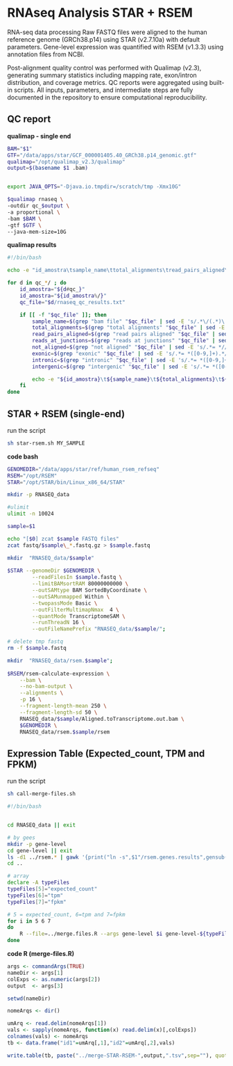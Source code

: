# RNAseq Analysis STAR + RSEM 

RNA-seq data processing
Raw FASTQ files were aligned to the human reference genome (GRCh38.p14) using STAR (v2.7.10a) with default parameters. Gene-level expression was quantified with RSEM (v1.3.3) using annotation files from NCBI.

Post-alignment quality control was performed with Qualimap (v2.3), generating summary statistics including mapping rate, exon/intron distribution, and coverage metrics. QC reports were aggregated using built-in scripts. All inputs, parameters, and intermediate steps are fully documented in the repository to ensure computational reproducibility.


## QC report 

**qualimap - single end**

```bash
BAM="$1"
GTF="/data/apps/star/GCF_000001405.40_GRCh38.p14_genomic.gtf"
qualimap="/opt/qualimap_v2.3/qualimap"
output=$(basename $1 .bam)


export JAVA_OPTS="-Djava.io.tmpdir=/scratch/tmp -Xmx10G"

$qualimap rnaseq \
-outdir qc_$output \
-a proportional \
-bam $BAM \
-gtf $GTF \
--java-mem-size=10G
```

**qualimap results**

```bash
#!/bin/bash

echo -e "id_amostra\tsample_name\ttotal_alignments\tread_pairs_aligned\treads_at_junctions\tnot_aligned\texonic\tintronic\tintergenic"

for d in qc_*/ ; do
    id_amostra="${d#qc_}"
    id_amostra="${id_amostra%/}"
    qc_file="$d/rnaseq_qc_results.txt"

    if [[ -f "$qc_file" ]]; then
        sample_name=$(grep "bam file" "$qc_file" | sed -E 's/.*\/(.*)\.bam/\1/')
        total_alignments=$(grep "total alignments" "$qc_file" | sed -E 's/.*= *//; s/,//g')
        read_pairs_aligned=$(grep "read pairs aligned" "$qc_file" | sed -E 's/.*= *//; s/,//g')
        reads_at_junctions=$(grep "reads at junctions" "$qc_file" | sed -E 's/.*= *//; s/,//g')
        not_aligned=$(grep "not aligned" "$qc_file" | sed -E 's/.*= *//; s/,//g')
        exonic=$(grep "exonic" "$qc_file" | sed -E 's/.*= *([0-9,]+).*/\1/; s/,//g')
        intronic=$(grep "intronic" "$qc_file" | sed -E 's/.*= *([0-9,]+).*/\1/; s/,//g')
        intergenic=$(grep "intergenic" "$qc_file" | sed -E 's/.*= *([0-9,]+).*/\1/; s/,//g')

        echo -e "${id_amostra}\t${sample_name}\t${total_alignments}\t${read_pairs_aligned}\t${reads_at_junctions}\t${not_aligned}\t${exonic}\t${intronic}\t${intergenic}"
    fi
done
```

## STAR + RSEM (single-end)

run the script
```bash
sh star-rsem.sh MY_SAMPLE

```

**code bash**
```bash
GENOMEDIR="/data/apps/star/ref/human_rsem_refseq"
RSEM="/opt/RSEM"
STAR="/opt/STAR/bin/Linux_x86_64/STAR"

mkdir -p RNASEQ_data

#ulimit
ulimit -n 10024

sample=$1

echo "[$0] zcat $sample FASTQ files"
zcat fastq/$sample\_*.fastq.gz > $sample.fastq

mkdir  "RNASEQ_data/$sample"
	
$STAR --genomeDir $GENOMEDIR \
        --readFilesIn $sample.fastq \
        --limitBAMsortRAM 80000000000 \
        --outSAMtype BAM SortedByCoordinate \
        --outSAMunmapped Within \
        --twopassMode Basic \
        --outFilterMultimapNmax  4 \
        --quantMode TranscriptomeSAM \
        --runThreadN 16 \
        --outFileNamePrefix "RNASEQ_data/$sample/";

# delete tmp fastq
rm -f $sample.fastq

mkdir  "RNASEQ_data/rsem.$sample";
 
$RSEM/rsem-calculate-expression \
	--bam \
	--no-bam-output \
	--alignments \
	-p 16 \
	--fragment-length-mean 250 \
	--fragment-length-sd 50 \
	RNASEQ_data/$sample/Aligned.toTranscriptome.out.bam \
	$GENOMEDIR \
	RNASEQ_data/rsem.$sample/rsem


```

## Expression Table (Expected_count, TPM and FPKM)

run the script
```bash
sh call-merge-files.sh
```

```bash
#!/bin/bash


cd RNASEQ_data || exit

# by gees
mkdir -p gene-level
cd gene-level || exit
ls -d1 ../rsem.* | gawk '{print("ln -s",$1"/rsem.genes.results",gensub("../rsem.","","g",$1))}' | sh
cd ..

# array
declare -A typeFiles
typeFiles[5]="expected_count"
typeFiles[6]="tpm"
typeFiles[7]="fpkm"

# 5 = expected_count, 6=tpm and 7=fpkm
for i in 5 6 7
do
    R --file=../merge.files.R --args gene-level $i gene-level-${typeFiles[$i]}
done
```

**code R (merge-files.R)**

```R
args <- commandArgs(TRUE)
nameDir <- args[1]
colExps <- as.numeric(args[2])
output  <- args[3]

setwd(nameDir)

nomeArqs <- dir()

umArq <- read.delim(nomeArqs[1])
vals <- sapply(nomeArqs, function(x) read.delim(x)[,colExps])
colnames(vals) <- nomeArqs
tb <- data.frame("id1"=umArq[,1],"id2"=umArq[,2],vals)

write.table(tb, paste("../merge-STAR-RSEM-",output,".tsv",sep=""), quote=FALSE, row.names=FALSE, sep='\t')
```

